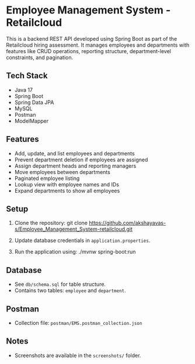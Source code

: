 # Employee Management System - Retailcloud
This is a backend REST API developed using Spring Boot as part of the Retailcloud hiring assessment. It manages employees and departments with features like CRUD operations, reporting structure, department-level constraints, and pagination.

## Tech Stack
- Java 17
- Spring Boot
- Spring Data JPA
- MySQL
- Postman
- ModelMapper

## Features
- Add, update, and list employees and departments
- Prevent department deletion if employees are assigned
- Assign department heads and reporting managers
- Move employees between departments
- Paginated employee listing
- Lookup view with employee names and IDs
- Expand departments to show all employees

## Setup
1. Clone the repository:
   git clone https://github.com/akshayavas-s/Employee_Management_System-retailcloud.git

2. Update database credentials in `application.properties`.

3. Run the application using:
   ./mvnw spring-boot:run

## Database
- See `db/schema.sql` for table structure.
- Contains two tables: `employee` and `department`.

## Postman
- Collection file: `postman/EMS.postman_collection.json`

## Notes
- Screenshots are available in the `screenshots/` folder.
